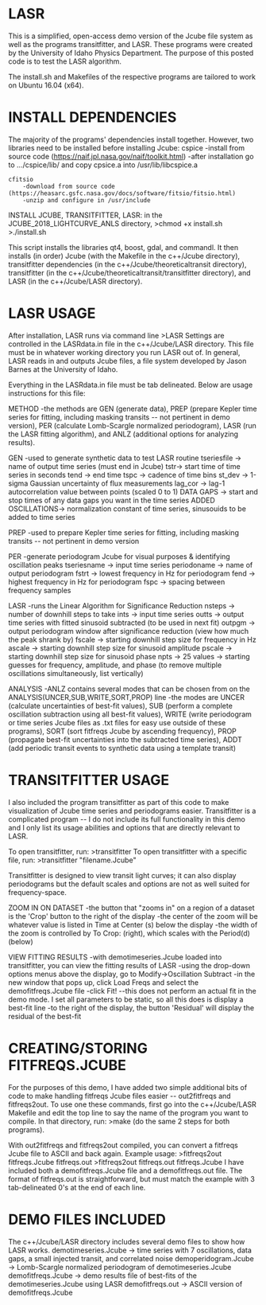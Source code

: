 # LASR
This is a simplified, open-access demo version of the Jcube file system as well as the programs transitfitter, and LASR. These programs were created by the University of Idaho Physics Department. The purpose of this posted code is to test the LASR algorithm. 

The install.sh and Makefiles of the respective programs are tailored to work on Ubuntu 16.04 (x64).


INSTALL DEPENDENCIES
=====================================
The majority of the programs' dependencies install together. However, two libraries need to be installed before installing Jcube:
	cspice
		-install from source code (https://naif.jpl.nasa.gov/naif/toolkit.html)
		-after installation go to .../cspice/lib/ and copy cpsice.a into /usr/lib/libcspice.a
   
	cfitsio
		-download from source code (https://heasarc.gsfc.nasa.gov/docs/software/fitsio/fitsio.html)
		-unzip and configure in /usr/include

INSTALL JCUBE, TRANSITFITTER, LASR:
	in the JCUBE_2018_LIGHTCURVE_ANLS directory,
	>chmod +x install.sh
	>./install.sh
		
This script installs the libraries qt4, boost, gdal, and commandl. It then installs (in order) Jcube (with the Makefile in the c++/Jcube directory), transitfitter dependencies (in the c++/Jcube/theoreticaltransit directory), transitfitter (in the c++/Jcube/theoreticaltransit/transitfitter directory), and LASR (in the c++/Jcube/LASR directory).

LASR USAGE
=====================================
After installation, LASR runs via command line
	>LASR
Settings are controlled in the LASRdata.in file in the c++/Jcube/LASR directory. This file must be in whatever working directory you run LASR out of. In general, LASR reads in and outputs Jcube files, a file system developed by Jason Barnes at the University of Idaho.

Everything in the LASRdata.in file must be tab delineated. Below are usage instructions for this file:

METHOD
-the methods are GEN (generate data), PREP (prepare Kepler time series for fitting, including masking transits -- not pertinent in demo version), PER (calculate Lomb-Scargle normalized periodogram), LASR (run the LASR fitting algorithm), and ANLZ (additional options for analyzing results).

GEN
-used to generate synthetic data to test LASR routine
tseriesfile -> name of output time series (must end in Jcube)
tstr-> start time of time series in seconds
tend -> end time
tspc -> cadence of time bins
st_dev -> 1-sigma Gaussian uncertainty of flux measurements
lag_cor -> lag-1 autocorrelation value between points (scaled 0 to 1)
DATA GAPS -> start and stop times of any data gaps you want in the time series
ADDED OSCILLATIONS-> normalization constant of time series, sinusouids to be added to time series

PREP
-used to prepare Kepler time series for fitting, including masking transits -- not pertinent in demo version

PER
-generate periodogram Jcube for visual purposes & identifying oscillation peaks
tseriesname -> input time series 
periodoname -> name of output periodogram
fstrt -> lowest frequency in Hz for periodogram
fend -> highest frequency in Hz for periodogram
fspc -> spacing between frequency samples

LASR
-runs the Linear Algorithm for Significance Reduction
nsteps -> number of downhill steps to take 
ints -> input time series
outts -> output time series with fitted sinusoid subtracted (to be used in next fit)
outpgm -> output periodogram window after significance reduction (view how much the peak shrank by)
fscale -> starting downhill step size for frequency in Hz
ascale -> starting downhill step size for sinusoid amplitude
pscale -> starting downhill step size for sinusoid phase
npts -> 25
values -> starting guesses for frequency, amplitude, and phase (to remove multiple oscillations simultaneously, list vertically)

ANALYSIS
-ANLZ contains several modes that can be chosen from on the ANALYSIS(UNCER,SUB,WRITE,SORT,PROP) line
-the modes are UNCER (calculate uncertainties of best-fit values), SUB (perform a complete oscillation subtraction using all best-fit values), WRITE (write periodogram or time series Jcube files as .txt files for easy use outside of these programs), SORT (sort fitfreqs Jcube by ascending frequency), PROP (propagate best-fit uncertainties into the subtracted time series), ADDT (add periodic transit events to synthetic data using a template transit)

TRANSITFITTER USAGE
=====================================
I also included the program transitfitter as part of this code to make visualization of Jcube time series and periodograms easier. Transitfitter is a complicated program -- I do not include its full functionality in this demo and I only list its usage abilities and options that are directly relevant to LASR.

To open transitfitter, run:
	>transitfitter
To open transitfitter with a specific file, run:
	>transitfitter "filename.Jcube"

Transitfitter is designed to view transit light curves; it can also display periodograms but the default scales and options are not as well suited for frequency-space.

ZOOM IN ON DATASET
-the button that "zooms in" on a region of a dataset is the 'Crop' button to the right of the display 
-the center of the zoom will be whatever value is listed in Time at Center (s) below the display
-the width of the zoom is controlled by To Crop: (right), which scales with the Period(d) (below)

VIEW FITTING RESULTS
-with demotimeseries.Jcube loaded into transitfitter, you can view the fitting results of LASR
-using the drop-down options menus above the display, go to Modify->Oscillation Subtract
-in the new window that pops up, click Load Freqs and select the demofitfreqs.Jcube file
-click Fit!
	--this does not perform an actual fit in the demo mode. I set all parameters to be static, so all this does is display a best-fit line
-to the right of the display, the button 'Residual' will display the residual of the best-fit

CREATING/STORING FITFREQS.JCUBE
=====================================
For the purposes of this demo, I have added two simple additional bits of code to make handling fitfreqs Jcube files easier -- out2fitfreqs and fitfreqs2out. To use one these commands, first go into the c++/Jcube/LASR Makefile and edit the top line to say the name of the program you want to compile. In that directory, run:
	>make
(do the same 2 steps for both programs).

With out2fitfreqs and fitfreqs2out compiled, you can convert a fitfreqs Jcube file to ASCII and back again. Example usage:
	>fitfreqs2out fitfreqs.Jcube fitfreqs.out
	>fitfreqs2out fitfreqs.out fitfreqs.Jcube
I have included both a demofitfreqs.Jcube file and a demofitfreqs.out file. The format of fitfreqs.out is straightforward, but must match the example with 3 tab-delineated 0's at the end of each line.

DEMO FILES INCLUDED
=====================================
The c++/Jcube/LASR directory includes several demo files to show how LASR works.
demotimeseries.Jcube -> time series with 7 oscillations, data gaps, a small injected transit, and correlated noise
demoperidogram.Jcube -> Lomb-Scargle normalized periodogram of demotimeseries.Jcube
demofitfreqs.Jcube -> demo results file of best-fits of the demotimeseries.Jcube using LASR
demofitfreqs.out -> ASCII version of demofitfreqs.Jcube
